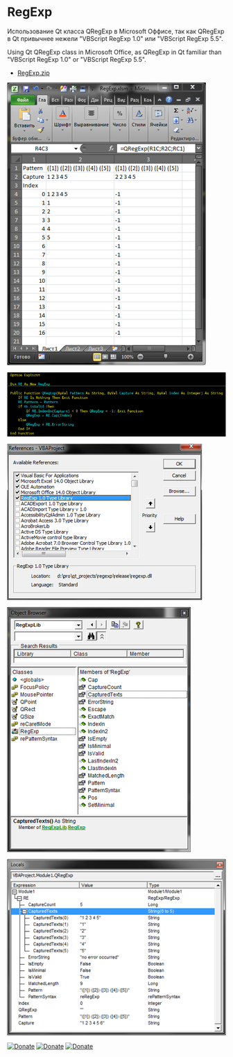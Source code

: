 # RegExp

Использование Qt класса QRegExp в Microsoft Оффисе, так как QRegExp в Qt привычнее нежели "VBScript RegExp 1.0" или "VBScript RegExp 5.5".

Using Qt QRegExp class in Microsoft Office, as QRegExp in Qt familiar than "VBScript RegExp 1.0" or "VBScript RegExp 5.5".

* [RegExp.zip](https://yadi.sk/d/pVBpypKNwtH64)

![Excel sheet formula](/img/Pic(1).PNG)

![VBA code](/img/Pic(2).PNG)

![VBA References](/img/Pic(3).PNG)

![VBA Ogject Browser](/img/Pic(4).PNG)

![VBA Locals](/img/Pic(5).PNG)

[![Donate](https://money.yandex.ru/b/_/qTOToHuhW55WKrD_UAZ0KUl6PiI.svg)](https://money.yandex.ru/quickpay/shop-widget?account=41001660660552&quickpay=shop&payment-type-choice=on&mobile-payment-type-choice=on&writer=seller&targets=%D0%9F%D0%BE%D0%B6%D0%B5%D1%80%D1%82%D0%B2%D0%BE%D0%B2%D0%B0%D0%BD%D0%B8%D0%B5&default-sum=&button-text=03&successURL=)
[![Donate](https://www.paypalobjects.com/en_US/i/btn/btn_donate_LG.gif)](https://www.paypal.com/cgi-bin/webscr?cmd=_s-xclick&hosted_button_id=7RPR86Q958RPY)
[![Donate](https://www.paypalobjects.com/ru_RU/RU/i/btn/btn_donate_LG.gif)](https://www.paypal.com/cgi-bin/webscr?cmd=_s-xclick&hosted_button_id=GQMPNYHH3PC68)

